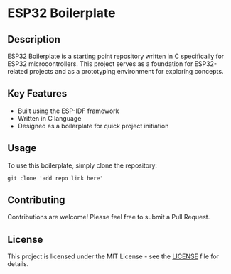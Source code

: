 # ESP32 Boilerplate

## Description

ESP32 Boilerplate is a starting point repository written in C specifically for ESP32 microcontrollers. This project serves as a foundation for ESP32-related projects and as a prototyping environment for exploring concepts.

## Key Features

- Built using the ESP-IDF framework
- Written in C language
- Designed as a boilerplate for quick project initiation

## Usage

To use this boilerplate, simply clone the repository:

```
git clone 'add repo link here'
```

## Contributing

Contributions are welcome! Please feel free to submit a Pull Request.

## License

This project is licensed under the MIT License - see the [LICENSE](./LICENSE) file for details.
